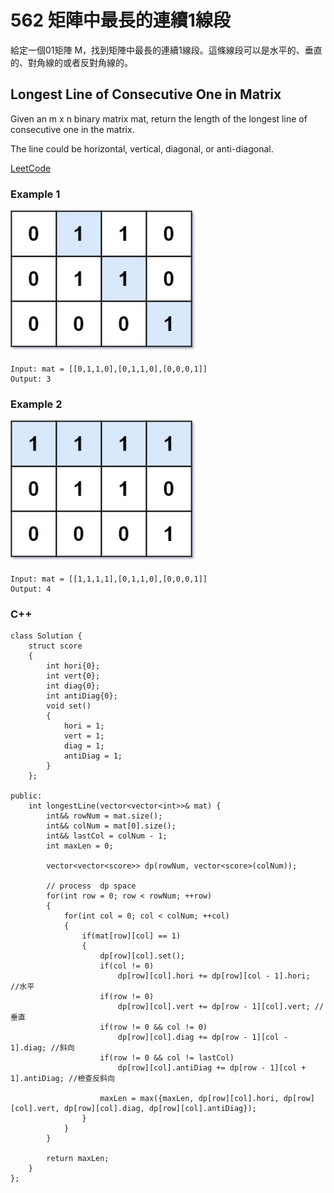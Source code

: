 # 562 矩陣中最長的連續1線段

給定一個01矩陣 M，找到矩陣中最長的連續1線段。這條線段可以是水平的、垂直的、對角線的或者反對角線的。


##  Longest Line of Consecutive One in Matrix

Given an m x n binary matrix mat, return the length of the longest line of consecutive one in the matrix.

The line could be horizontal, vertical, diagonal, or anti-diagonal.

[LeetCode](https://leetcode-cn.com/problems/longest-line-of-consecutive-one-in-matrix/)

### Example 1

<img src="img/562_1.jpg" width = "300"/>

```
Input: mat = [[0,1,1,0],[0,1,1,0],[0,0,0,1]]
Output: 3
```

### Example 2

<img src="img/562_2.jpg" width = "300"/>

```
Input: mat = [[1,1,1,1],[0,1,1,0],[0,0,0,1]]
Output: 4
```

### C++ 

```
class Solution {
    struct score
    {
        int hori{0};
        int vert{0};
        int diag{0};
        int antiDiag{0};
        void set()
        {
            hori = 1;
            vert = 1;
            diag = 1;
            antiDiag = 1;
        }
    };

public:
    int longestLine(vector<vector<int>>& mat) {
        int&& rowNum = mat.size();
        int&& colNum = mat[0].size();
        int&& lastCol = colNum - 1;
        int maxLen = 0;

        vector<vector<score>> dp(rowNum, vector<score>(colNum));

        // process  dp space
        for(int row = 0; row < rowNum; ++row)
        {
            for(int col = 0; col < colNum; ++col)
            {
                if(mat[row][col] == 1)
                {   
                    dp[row][col].set();           
                    if(col != 0)      
                        dp[row][col].hori += dp[row][col - 1].hori;  //水平
                    if(row != 0)
                        dp[row][col].vert += dp[row - 1][col].vert; //垂直
                    if(row != 0 && col != 0)
                        dp[row][col].diag += dp[row - 1][col - 1].diag; //斜向
                    if(row != 0 && col != lastCol)
                        dp[row][col].antiDiag += dp[row - 1][col + 1].antiDiag; //檢查反斜向 

                    maxLen = max({maxLen, dp[row][col].hori, dp[row][col].vert, dp[row][col].diag, dp[row][col].antiDiag}); 
                }
            }
        }

        return maxLen;
    }
};
```
